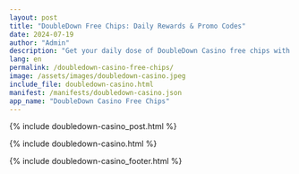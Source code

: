 ```yaml
---
layout: post
title: "DoubleDown Free Chips: Daily Rewards & Promo Codes"
date: 2024-07-19
author: "Admin"
description: "Get your daily dose of DoubleDown Casino free chips with our latest promo codes and rewards. Updated daily to ensure you never miss out!"
lang: en
permalink: /doubledown-casino-free-chips/
image: /assets/images/doubledown-casino.jpeg
include_file: doubledown-casino.html
manifest: /manifests/doubledown-casino.json
app_name: "DoubleDown Casino Free Chips"
---
```


{% include doubledown-casino_post.html %}

{% include doubledown-casino.html %}

{% include doubledown-casino_footer.html %}